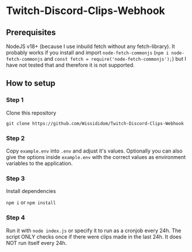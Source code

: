 # Twitch-Discord-Clips-Webhook

## Prerequisites

NodeJS v18+ (because I use inbuild fetch without any fetch-library). It probably works if you install and import `node-fetch-commonjs` (`npm i node-fetch-commonjs` and `const fetch = require('node-fetch-commonjs');`) but I have not tested that and therefore it is not supported.

## How to setup

### Step 1

Clone this repository

`git clone https://github.com/Wissididom/Twitch-Discord-Clips-Webhook`

### Step 2

Copy `example.env` into `.env` and adjust it's values. Optionally you can also give the options inside `example.env` with the correct values as environment variables to the application.

### Step 3

Install dependencies

`npm i` or `npm install`

### Step 4

Run it with `node index.js` or specify it to run as a cronjob every 24h. The script ONLY checks once if there were clips made in the last 24h. It does NOT run itself every 24h.
